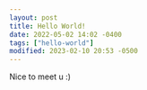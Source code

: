 ```yaml
---
layout: post
title: Hello World!
date: 2022-05-02 14:02 -0400
tags: ["hello-world"]
modified: 2023-02-10 20:53 -0500
---
```


Nice to meet u :)
